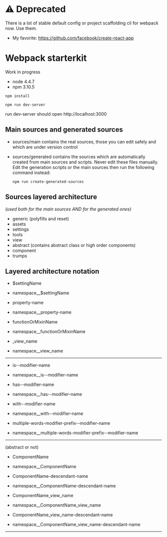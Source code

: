 ⚠️ Deprecated
============

There is a lot of stable default config or project scaffolding cli for webpack now. Use them.

+ My favorite: https://github.com/facebook/create-react-app

Webpack starterkit
==================

Work in progress

+ node 4.4.7
+ npm 3.10.5

```
npm install

npm run dev-server
```

run dev-server should open http://localhost:3000

Main sources and generated sources
-------

+ sources/main contains the real sources, those you can edit safely and which are under version control

+ sources/generated contains the sources which are automatically created from main sources and scripts. Never edit these files manually. Edit the generation scripts or the main sources then run the following command instead:

	```
	npm run create-generated-sources
	```

Sources layered architecture
----------------------------

*(used both for the main sources AND for the generated ones)*

+ generic (polyfills and reset)
+ assets
+ settings
+ tools
+ view
+ abstract (contains abstract class or high order components)
+ component
+ trumps

Layered architecture notation
-----------------------------

+ $settingName
+ namespace__$settingName

+ property-name
+ namespace__property-name

+ functionOrMixinName
+ namespace__functionOrMixinName

+ _view_name
+ namespace__view_name

--------------------

+ is--modifier-name
+ namespace__is--modifier-name

+ has--modifier-name
+ namespace__has--modifier-name

+ with--modifier-name
+ namespace__with--modifier-name

+ multiple-words-modifier-prefix--modifier-name
+ namespace__multiple-words-modifier-prefix--modifier-name

--------------------

(abstract or not)

+ ComponentName
+ namespace__ComponentName

+ ComponentName-descendant-name
+ namespace__ComponentName-descendant-name

+ ComponentName_view_name
+ namespace__ComponentName_view_name

+ ComponentName_view_name-descendant-name
+ namespace__ComponentName_view_name-descendant-name

----------------------

